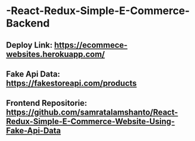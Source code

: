 # -React-Redux-Simple-E-Commerce-Backend

## Deploy Link: https://ecommece-websites.herokuapp.com/
## Fake Api Data: https://fakestoreapi.com/products
## Frontend Repositorie: https://github.com/samratalamshanto/React-Redux-Simple-E-Commerce-Website-Using-Fake-Api-Data
